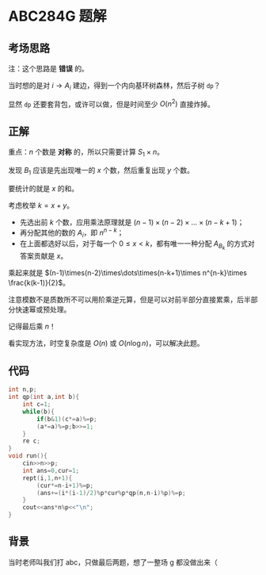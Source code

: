 # ABC284G 题解

## 考场思路

注：这个思路是 **错误** 的。

当时想的是对 $i\rightarrow A_i$ 建边，得到一个内向基环树森林，然后子树 `dp`？

显然 `dp` 还要套背包，或许可以做，但是时间至少 $O(n^2)$ 直接炸掉。

## 正解

重点：$n$ 个数是 **对称** 的，所以只需要计算 $S_1\times n$。

发现 $B_1$ 应该是先出现唯一的 $x$ 个数，然后重复出现 $y$ 个数。

要统计的就是 $x$ 的和。

考虑枚举 $k=x+y$。

- 先选出前 $k$ 个数，应用乘法原理就是 $(n-1)\times(n-2)\times\dots\times(n-k+1)$；
- 再分配其他的数的 $A_i$，即 $n^{n-k}$；
- 在上面都选好以后，对于每一个 $0\le x\lt k$，都有唯一一种分配 $A_{B_{k}}$ 的方式对答案贡献是 $x$。

乘起来就是 $(n-1)\times(n-2)\times\dots\times(n-k+1)\times n^{n-k}\times \frac{k(k-1)}{2}$。

注意模数不是质数所不可以用阶乘逆元算，但是可以对前半部分直接累乘，后半部分快速幂或预处理。

记得最后乘 $n$！

看实现方法，时空复杂度是 $O(n)$ 或 $O(n\log n)$，可以解决此题。

## 代码

```c++
int n,p;
int qp(int a,int b){
	int c=1;
	while(b){
		if(b&1)(c*=a)%=p;
		(a*=a)%=p;b>>=1;
	}
	re c;
}
void run(){
	cin>>n>>p;
	int ans=0,cur=1;
	rept(i,1,n+1){
		(cur*=n-i+1)%=p;
		(ans+=(i*(i-1)/2)%p*cur%p*qp(n,n-i)%p)%=p;
	}
	cout<<ans*n%p<<"\n";
}
```

## 背景

当时老师叫我们打 abc，只做最后两题，想了一整场 g 都没做出来（